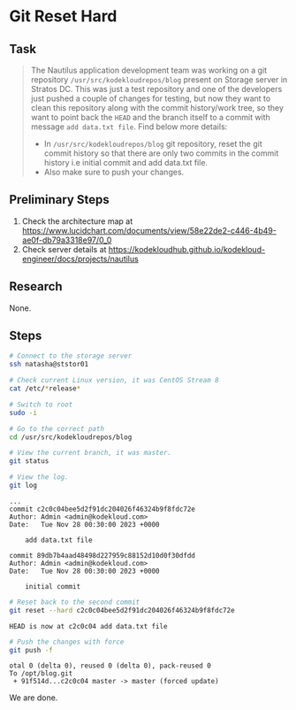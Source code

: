 # Git Reset Hard

## Task

> The Nautilus application development team was working on a git repository `/usr/src/kodekloudrepos/blog` present on Storage server in Stratos DC. This was just a test repository and one of the developers just pushed a couple of changes for testing, but now they want to clean this repository along with the commit history/work tree, so they want to point back the `HEAD` and the branch itself to a commit with message `add data.txt file`. Find below more details:
>
> * In `/usr/src/kodekloudrepos/blog` git repository, reset the git commit history so that there are only two commits in the commit history i.e initial commit and add data.txt file.
> * Also make sure to push your changes.



## Preliminary Steps

1. Check the architecture map at https://www.lucidchart.com/documents/view/58e22de2-c446-4b49-ae0f-db79a3318e97/0_0
2. Check server details at https://kodekloudhub.github.io/kodekloud-engineer/docs/projects/nautilus

## Research

None.

## Steps

```bash
# Connect to the storage server
ssh natasha@ststor01

# Check current Linux version, it was CentOS Stream 8
cat /etc/*release*

# Switch to root
sudo -i

# Go to the correct path
cd /usr/src/kodekloudrepos/blog

# View the current branch, it was master.
git status

# View the log.
git log
```


```
...
commit c2c0c04bee5d2f91dc204026f46324b9f8fdc72e
Author: Admin <admin@kodekloud.com>
Date:   Tue Nov 28 00:30:00 2023 +0000

    add data.txt file

commit 89db7b4aad48498d227959c88152d10d0f30dfdd
Author: Admin <admin@kodekloud.com>
Date:   Tue Nov 28 00:30:00 2023 +0000

    initial commit
```

```bash
# Reset back to the second commit
git reset --hard c2c0c04bee5d2f91dc204026f46324b9f8fdc72e
```

```
HEAD is now at c2c0c04 add data.txt file
```

```bash
# Push the changes with force
git push -f
```

```
otal 0 (delta 0), reused 0 (delta 0), pack-reused 0
To /opt/blog.git
 + 91f514d...c2c0c04 master -> master (forced update)
```

We are done.
